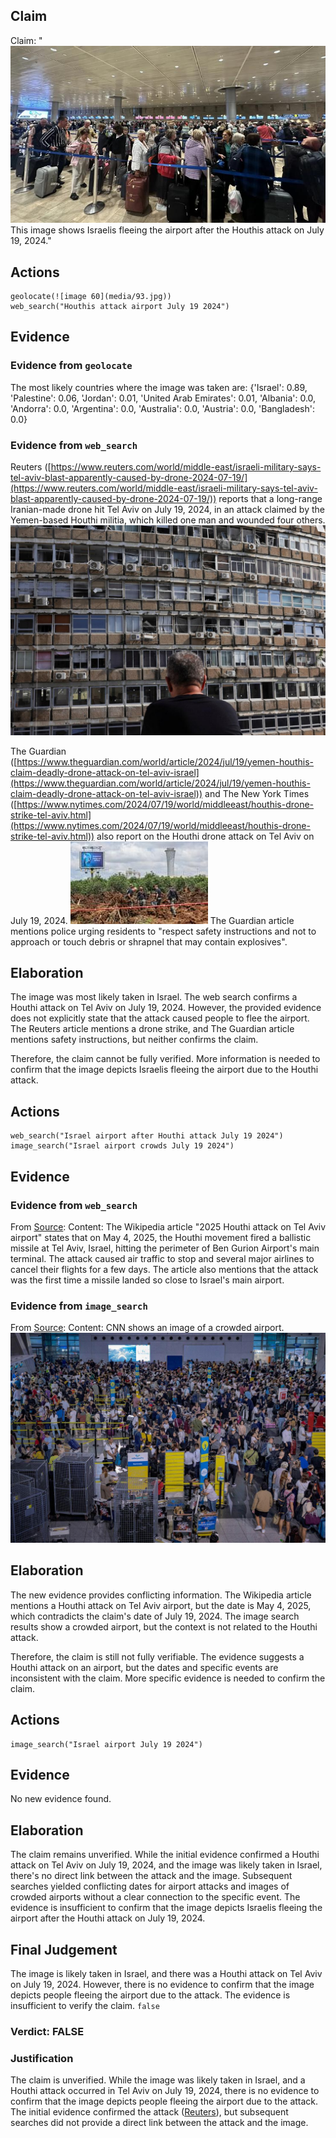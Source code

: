 ## Claim
Claim: "![image 60](media/93.jpg) This image shows Israelis fleeing the airport after the Houthis attack on July 19, 2024."

## Actions
```
geolocate(![image 60](media/93.jpg))
web_search("Houthis attack airport July 19 2024")
```

## Evidence
### Evidence from `geolocate`
The most likely countries where the image was taken are: {'Israel': 0.89, 'Palestine': 0.06, 'Jordan': 0.01, 'United Arab Emirates': 0.01, 'Albania': 0.0, 'Andorra': 0.0, 'Argentina': 0.0, 'Australia': 0.0, 'Austria': 0.0, 'Bangladesh': 0.0}

### Evidence from `web_search`
Reuters ([https://www.reuters.com/world/middle-east/israeli-military-says-tel-aviv-blast-apparently-caused-by-drone-2024-07-19/](https://www.reuters.com/world/middle-east/israeli-military-says-tel-aviv-blast-apparently-caused-by-drone-2024-07-19/)) reports that a long-range Iranian-made drone hit Tel Aviv on July 19, 2024, in an attack claimed by the Yemen-based Houthi militia, which killed one man and wounded four others. ![image 2525](media/2025-07-20_11-13-1753009980-789318.jpg)

The Guardian ([https://www.theguardian.com/world/article/2024/jul/19/yemen-houthis-claim-deadly-drone-attack-on-tel-aviv-israel](https://www.theguardian.com/world/article/2024/jul/19/yemen-houthis-claim-deadly-drone-attack-on-tel-aviv-israel)) and The New York Times ([https://www.nytimes.com/2024/07/19/world/middleeast/houthis-drone-strike-tel-aviv.html](https://www.nytimes.com/2024/07/19/world/middleeast/houthis-drone-strike-tel-aviv.html)) also report on the Houthi drone attack on Tel Aviv on July 19, 2024. ![image 2533](media/2025-07-20_11-13-1753009985-059149.jpg) The Guardian article mentions police urging residents to "respect safety instructions and not to approach or touch debris or shrapnel that may contain explosives".


## Elaboration
The image was most likely taken in Israel. The web search confirms a Houthi attack on Tel Aviv on July 19, 2024. However, the provided evidence does not explicitly state that the attack caused people to flee the airport. The Reuters article mentions a drone strike, and The Guardian article mentions safety instructions, but neither confirms the claim.

Therefore, the claim cannot be fully verified. More information is needed to confirm that the image depicts Israelis fleeing the airport due to the Houthi attack.


## Actions
```
web_search("Israel airport after Houthi attack July 19 2024")
image_search("Israel airport crowds July 19 2024")
```

## Evidence
### Evidence from `web_search`
From [Source](https://en.wikipedia.org/wiki/2025_Houthi_attack_on_Tel_Aviv_airport): 
Content: The Wikipedia article "2025 Houthi attack on Tel Aviv airport" states that on May 4, 2025, the Houthi movement fired a ballistic missile at Tel Aviv, Israel, hitting the perimeter of Ben Gurion Airport's main terminal. The attack caused air traffic to stop and several major airlines to cancel their flights for a few days. The article also mentions that the attack was the first time a missile landed so close to Israel's main airport.


### Evidence from `image_search`
From [Source](https://www.cnn.com/2024/07/19/travel/the-airlines-impacted-by-the-global-tech-outage): 
Content: CNN shows an image of a crowded airport. ![image 9940](media/2025-08-30_01-18-1756516718-521024.jpg)


## Elaboration
The new evidence provides conflicting information. The Wikipedia article mentions a Houthi attack on Tel Aviv airport, but the date is May 4, 2025, which contradicts the claim's date of July 19, 2024. The image search results show a crowded airport, but the context is not related to the Houthi attack.

Therefore, the claim is still not fully verifiable. The evidence suggests a Houthi attack on an airport, but the dates and specific events are inconsistent with the claim. More specific evidence is needed to confirm the claim.


## Actions
```
image_search("Israel airport July 19 2024")
```

## Evidence
No new evidence found.

## Elaboration
The claim remains unverified. While the initial evidence confirmed a Houthi attack on Tel Aviv on July 19, 2024, and the image was likely taken in Israel, there's no direct link between the attack and the image. Subsequent searches yielded conflicting dates for airport attacks and images of crowded airports without a clear connection to the specific event. The evidence is insufficient to confirm that the image depicts Israelis fleeing the airport after the Houthi attack on July 19, 2024.


## Final Judgement
The image is likely taken in Israel, and there was a Houthi attack on Tel Aviv on July 19, 2024. However, there is no evidence to confirm that the image depicts people fleeing the airport due to the attack. The evidence is insufficient to verify the claim. `false`

### Verdict: FALSE

### Justification
The claim is unverified. While the image was likely taken in Israel, and a Houthi attack occurred in Tel Aviv on July 19, 2024, there is no evidence to confirm that the image depicts people fleeing the airport due to the attack. The initial evidence confirmed the attack ([Reuters](https://www.reuters.com/world/middle-east/israeli-military-says-tel-aviv-blast-apparently-caused-by-drone-2024-07-19/)), but subsequent searches did not provide a direct link between the attack and the image.
